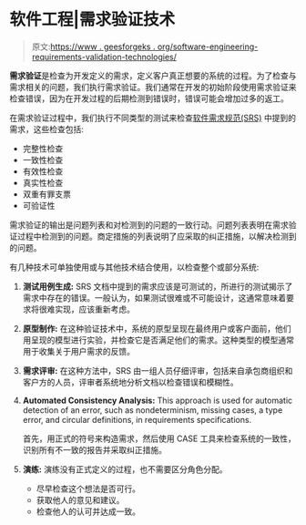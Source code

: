 # 软件工程|需求验证技术

> 原文:[https://www . geesforgeks . org/software-engineering-requirements-validation-technologies/](https://www.geeksforgeeks.org/software-engineering-requirements-validation-techniques/)

**需求验证**是检查为开发定义的需求，定义客户真正想要的系统的过程。为了检查与需求相关的问题，我们执行需求验证。我们通常在开发的初始阶段使用需求验证来检查错误，因为在开发过程的后期检测到错误时，错误可能会增加过多的返工。

在需求验证过程中，我们执行不同类型的测试来检查[软件需求规范(SRS)](https://www.geeksforgeeks.org/software-engineering-quality-characteristics-of-a-good-srs/) 中提到的需求，这些检查包括:

*   完整性检查
*   一致性检查
*   有效性检查
*   真实性检查
*   双重有罪支票
*   可验证性

需求验证的输出是问题列表和对检测到的问题的一致行动。问题列表表明在需求验证过程中检测到的问题。商定措施的列表说明了应采取的纠正措施，以解决检测到的问题。

有几种技术可单独使用或与其他技术结合使用，以检查整个或部分系统:

1.  **测试用例生成:**
    SRS 文档中提到的需求应该是可测试的，所进行的测试揭示了需求中存在的错误。一般认为，如果测试很难或不可能设计，这通常意味着要求将很难实现，应该重新考虑。
2.  **原型制作:**
    在这种验证技术中，系统的原型呈现在最终用户或客户面前，他们用呈现的模型进行实验，并检查它是否满足他们的需求。这种类型的模型通常用于收集关于用户需求的反馈。
3.  **需求评审:**
    在这种方法中，SRS 由一组人员仔细评审，包括来自承包商组织和客户方的人员，评审者系统地分析文档以检查错误和模糊性。
4.  **Automated Consistency Analysis:**
    This approach is used for automatic detection of an error, such as nondeterminism, missing cases, a type error, and circular definitions, in requirements specifications.

    首先，用正式的符号来构造需求，然后使用 CASE 工具来检查系统的一致性，识别所有不一致的报告并采取纠正措施。

5.  **演练:**
    演练没有正式定义的过程，也不需要区分角色分配。
    *   尽早检查这个想法是否可行。
    *   获取他人的意见和建议。
    *   检查他人的认可并达成一致。